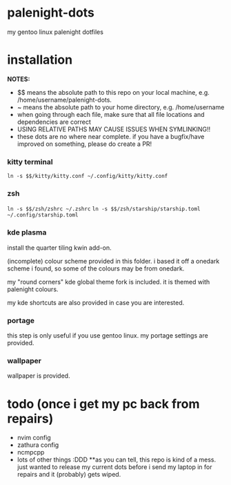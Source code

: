 # palenight-dots
my gentoo linux palenight dotfiles

# installation

**NOTES:**
- $$ means the absolute path to this repo on your local machine, e.g. /home/username/palenight-dots. 
- ~ means the absolute path to your home directory, e.g. /home/username
- when going through each file, make sure that all file locations and dependencies are correct
- USING RELATIVE PATHS MAY CAUSE ISSUES WHEN SYMLINKING!!
- these dots are no where near complete. if you have a bugfix/have improved on something, please do create a PR!

### kitty terminal
`ln -s $$/kitty/kitty.conf ~/.config/kitty/kitty.conf`

### zsh
`ln -s $$/zsh/zshrc ~/.zshrc`
`ln -s $$/zsh/starship/starship.toml ~/.config/starship.toml`

### kde plasma
install the quarter tiling kwin add-on.

(incomplete) colour scheme provided in this folder. i based it off a onedark scheme i found, so some of the colours may be from onedark.

my "round corners" kde global theme fork is included. it is themed with palenight colours.

my kde shortcuts are also provided in case you are interested.

### portage
this step is only useful if you use gentoo linux. my portage settings are provided.

### wallpaper
wallpaper is provided.

# todo (once i get my pc back from repairs)
- nvim config 
- zathura config
- ncmpcpp
- lots of other things :DDD
**as you can tell, this repo is kind of a mess. just wanted to release my current dots before i send my laptop in for repairs and it (probably) gets wiped. 
